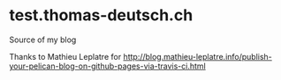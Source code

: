 # test.thomas-deutsch.ch
Source of my blog

Thanks to Mathieu Leplatre for http://blog.mathieu-leplatre.info/publish-your-pelican-blog-on-github-pages-via-travis-ci.html

